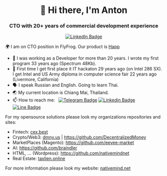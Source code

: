 <div id="header" align="center">
  <h1>👋 Hi there, I'm Anton</h1>
  <h3>CTO with 20+ years of commercial development experience</h3>
  <p align="center">
  <a href="https://www.linkedin.com/in/anton-dodonov"><img src="https://img.shields.io/badge/LinkedIn-blue?style=for-the-badge&logo=linkedin&logoColor=white" alt="LinkedIn Badge"></a>
  </p>
</div>

🌍 I am on CTO position in FlyFrog. Our product is <a href="https://apps.apple.com/vn/app/happ-proxy-utility/id6504287215">Happ</a>

- 🔭 I was working as a Developer for more than 20 years. I wrote my first program 33 years ago (Spectrum 48Kb).
- 🥇 First time I get first place it IT hackaton 29 years ago (on Intel 286 SX). I get Intel and US Army diploma in computer science fair 22 years ago (Livermore, California)
- 🗣️ I speak Russian and English. Going to learn Thai.
- 🌏 My current location is Chiang Mai, Thailand.
- 📫 How to reach me: &nbsp; [![Telegram Badge](https://img.shields.io/badge/-anton__ananta__shakti-blue?style=flat&logo=Telegram&logoColor=white)](https://t.me/anton_ananta_shakti) [![Linkedin Badge](https://img.shields.io/badge/-anton--dodonov-blue?style=flat&logo=Linkedin&logoColor=white)](https://www.linkedin.com/in/anton-dodonov) [![Line Badge](https://img.shields.io/badge/-anantashakti-00C300?style=flat&logo=LINE&logoColor=white)](https://line.me/ti/p/~anantashakti)


For my opensource solutions please look my organizations repositories and sites:
- Fintech: <a href="https://cex.best/">cex.best</a>
- Crypto/Web3: <a href="https://dmny.us/">dmny.us</a> | https://github.com/DecentralizedMoney
- MarketPlaces (Magento): https://github.com/eevee-market
- AI: https://github.com/braindler
- HTML, ... (Wordpress): https://github.com/nativemindnet
- Real Estate: <a href="https://taxlien.online/">taxlien.online</a>

For more information please look my website:
<a href="https://en.nativemind.net/">nativemind.net</a>
